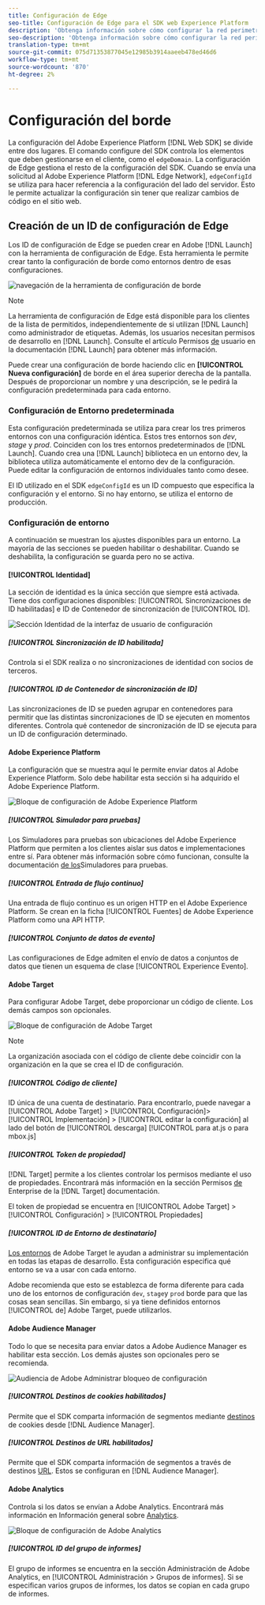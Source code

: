 ```yaml
---
title: Configuración de Edge
seo-title: Configuración de Edge para el SDK web Experience Platform
description: 'Obtenga información sobre cómo configurar la red perimetral Experience Platform. '
seo-description: 'Obtenga información sobre cómo configurar la red perimetral Experience Platform. '
translation-type: tm+mt
source-git-commit: 075d71353877045e12985b3914aaeeb478ed46d6
workflow-type: tm+mt
source-wordcount: '870'
ht-degree: 2%

---
```



# Configuración del borde

La configuración del Adobe Experience Platform [!DNL Web SDK] se divide entre dos lugares. El comando [](configuring-the-sdk.md) configure del SDK controla los elementos que deben gestionarse en el cliente, como el `edgeDomain`. La configuración de Edge gestiona el resto de la configuración del SDK. Cuando se envía una solicitud al Adobe Experience Platform [!DNL Edge Network], `edgeConfigId` se utiliza para hacer referencia a la configuración del lado del servidor. Esto le permite actualizar la configuración sin tener que realizar cambios de código en el sitio web.

## Creación de un ID de configuración de Edge

Los ID de configuración de Edge se pueden crear en Adobe [!DNL Launch] con la herramienta de configuración de Edge. Esta herramienta le permite crear tanto la configuración de borde como entornos dentro de esas configuraciones.

![navegación de la herramienta de configuración de borde](../../assets/edge_configuration_nav.png)

>[!NOTE]
>
>La herramienta de configuración de Edge está disponible para los clientes de la lista de permitidos, independientemente de si utilizan [!DNL Launch] como administrador de etiquetas. Además, los usuarios necesitan permisos de desarrollo en [!DNL Launch]. Consulte el artículo Permisos [de](https://docs.adobe.com/content/help/es-ES/launch/using/reference/admin/user-permissions.html) usuario en la documentación [!DNL Launch] para obtener más información.

Puede crear una configuración de borde haciendo clic en **[!UICONTROL Nueva configuración]** de borde en el área superior derecha de la pantalla. Después de proporcionar un nombre y una descripción, se le pedirá la configuración predeterminada para cada entorno.

### Configuración de Entorno predeterminada

Esta configuración predeterminada se utiliza para crear los tres primeros entornos con una configuración idéntica. Estos tres entornos son *dev*, *stage* y *prod*. Coinciden con los tres entornos predeterminados de [!DNL Launch]. Cuando crea una [!DNL Launch] biblioteca en un entorno dev, la biblioteca utiliza automáticamente el entorno dev de la configuración. Puede editar la configuración de entornos individuales tanto como desee.

El ID utilizado en el SDK `edgeConfigId` es un ID compuesto que especifica la configuración y el entorno. Si no hay entorno, se utiliza el entorno de producción.

### Configuración de entorno

A continuación se muestran los ajustes disponibles para un entorno. La mayoría de las secciones se pueden habilitar o deshabilitar. Cuando se deshabilita, la configuración se guarda pero no se activa.

#### [!UICONTROL Identidad]

La sección de identidad es la única sección que siempre está activada. Tiene dos configuraciones disponibles: [!UICONTROL Sincronizaciones de ID habilitadas] e ID de Contenedor de sincronización de [!UICONTROL ID].

![Sección Identidad de la interfaz de usuario de configuración](../../assets/edge_configuration_identity.png)

##### [!UICONTROL Sincronización de ID habilitada]

Controla si el SDK realiza o no sincronizaciones de identidad con socios de terceros.

##### [!UICONTROL ID de Contenedor de sincronización de ID]

Las sincronizaciones de ID se pueden agrupar en contenedores para permitir que las distintas sincronizaciones de ID se ejecuten en momentos diferentes. Controla qué contenedor de sincronización de ID se ejecuta para un ID de configuración determinado.

#### Adobe Experience Platform

La configuración que se muestra aquí le permite enviar datos al Adobe Experience Platform. Solo debe habilitar esta sección si ha adquirido el Adobe Experience Platform.

![Bloque de configuración de Adobe Experience Platform](../../assets/edge_configuration_aep.png)

##### [!UICONTROL Simulador para pruebas]

Los Simuladores para pruebas son ubicaciones del Adobe Experience Platform que permiten a los clientes aislar sus datos e implementaciones entre sí. Para obtener más información sobre cómo funcionan, consulte la documentación [de los](../../sandboxes/home.md)Simuladores para pruebas.

##### [!UICONTROL Entrada de flujo continuo]

Una entrada de flujo continuo es un origen HTTP en el Adobe Experience Platform. Se crean en la ficha [!UICONTROL Fuentes] de Adobe Experience Platform como una API HTTP.

##### [!UICONTROL Conjunto de datos de evento]

Las configuraciones de Edge admiten el envío de datos a conjuntos de datos que tienen un esquema de clase [!UICONTROL Experience Evento].

#### Adobe Target

Para configurar Adobe Target, debe proporcionar un código de cliente. Los demás campos son opcionales.

![Bloque de configuración de Adobe Target](../../assets/edge_configuration_target.png)

>[!NOTE]
>
>La organización asociada con el código de cliente debe coincidir con la organización en la que se crea el ID de configuración.

##### [!UICONTROL Código de cliente]

ID única de una cuenta de destinatario. Para encontrarlo, puede navegar a [!UICONTROL Adobe Target] > [!UICONTROL Configuración]> [!UICONTROL Implementación] > [!UICONTROL editar la configuración] al lado del botón de [!UICONTROL descarga]  [!UICONTROL para at.js o para mbox.js]

##### [!UICONTROL Token de propiedad]

[!DNL Target] permite a los clientes controlar los permisos mediante el uso de propiedades. Encontrará más información en la sección Permisos [de](https://docs.adobe.com/content/help/en/target/using/administer/manage-users/enterprise/properties-overview.html) Enterprise de la [!DNL Target] documentación.

El token de propiedad se encuentra en [!UICONTROL Adobe Target] > [!UICONTROL Configuración] > [!UICONTROL Propiedades]

##### [!UICONTROL ID de Entorno de destinatario]

[Los entornos](https://docs.adobe.com/content/help/en/target/using/administer/hosts.html) de Adobe Target le ayudan a administrar su implementación en todas las etapas de desarrollo. Esta configuración especifica qué entorno se va a usar con cada entorno.

Adobe recomienda que esto se establezca de forma diferente para cada uno de los entornos de configuración `dev`, `stage`y `prod` borde para que las cosas sean sencillas. Sin embargo, si ya tiene definidos entornos [!UICONTROL de] Adobe Target, puede utilizarlos.

#### Adobe Audience Manager

Todo lo que se necesita para enviar datos a Adobe Audience Manager es habilitar esta sección. Los demás ajustes son opcionales pero se recomienda.

![Audiencia de Adobe Administrar bloqueo de configuración](../../assets/edge_configuration_aam.png)

##### [!UICONTROL Destinos de cookies habilitados]

Permite que el SDK comparta información de segmentos mediante [destinos](https://docs.adobe.com/content/help/en/audience-manager/user-guide/features/destinations/custom-destinations/create-cookie-destination.html) de cookies desde [!DNL Audience Manager].

##### [!UICONTROL Destinos de URL habilitados]

Permite que el SDK comparta información de segmentos a través de destinos [URL](https://docs.adobe.com/content/help/en/audience-manager/user-guide/features/destinations/custom-destinations/create-url-destination.html). Estos se configuran en [!DNL Audience Manager].

#### Adobe Analytics

Controla si los datos se envían a Adobe Analytics. Encontrará más información en Información general sobre [Analytics](../solution-specific/analytics/analytics-overview.md).

![Bloque de configuración de Adobe Analytics](../../assets/edge_configuration_aa.png)

##### [!UICONTROL ID del grupo de informes]

El grupo de informes se encuentra en la sección Administración de Adobe Analytics, en [!UICONTROL Administración > Grupos de informes]. Si se especifican varios grupos de informes, los datos se copian en cada grupo de informes.
